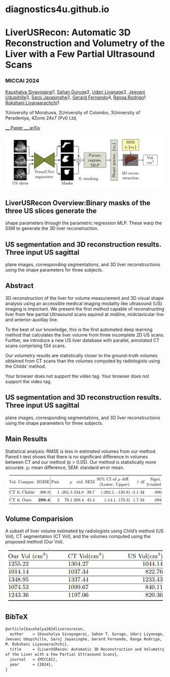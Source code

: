 # diagnostics4u.github.io

# LiverUSRecon: Automatic 3D Reconstruction and Volumetry of the Liver with a Few Partial Ultrasound Scans

###  MICCAI 2024

[Kaushalya Sivayogaraj](170597a@uom.lk)1, [Sahan
Guruge](sahang@physiol.cmb.ac.lk)2, [Udari Liyanage](udari@anat.cmb.ac.lk)2,
[Jeevani Udupihille](jeevani.udupihille@med.pdn.ac.lk)3,  [Saroj
Jayasinghe](saroj@clinmed.cmb.ac.lk)2,  [Gerard
Fernando](gerardf@zone24x7.com)4,  [Ranga Rodrigo](ranga@uom.lk)1 [Rukshani
Liyanaarachchi](rukshanil@uom.lk)1

1University of Moratuwa, 2University of Colombo, 3University of Peradeniya,
4Zone 24x7 (Pvt) Ltd,

[ __ Paper ](https://arxiv.org/pdf/2406.19336) [ __ arXiv
](https://arxiv.org/abs/2406.19336)

![Interpolate start reference image.](main.PNG)

##  LiverUSRecon Overview:Binary masks of the three US slices generate the
shape parameters through the parametric regression MLP. These warp the SSM to
generate the 3D liver reconstruction.

##  US segmentation and 3D reconstruction results. Three input US sagittal
plane images, corresponding segmentations, and 3D liver reconstructions using
the shape parameters for three subjects.

## Abstract

3D reconstruction of the liver for volume measurement and 3D visual shape
analysis using an accessible medical imaging modality like ultrasound (US)
imaging is important. We present the first method capable of reconstructing
liver from few partial Ultrasound scans aquired at midline, midclavicular line
and anterior-auxillay line.

To the best of our knowledge, this is the first automated deep learning method
that calculates the liver volume from three incomplete 2D US scans. Further,
we introduce a new US liver database with parallel, annotated CT scans
comprising 134 scans.

Our volumetry results are statistically closer to the ground-truth volumes
obtained from CT scans than the volumes computed by radiologists using the
Childs’ method.

Your browser does not support the video tag.  Your browser does not support
the video tag.

##  US segmentation and 3D reconstruction results. Three input US sagittal
plane images, corresponding segmentations, and 3D liver reconstructions using
the shape parameters for three subjects.

## Main Results

Statistical analysis: RMSE is less in estimated volumes from our method.
Paired t-test shows that there is no significant difference in volumes between
CT and our method (p > 0.05). Our method is statistically more accurate. µ:
mean difference, SEM: standard error mean.

![Interpolate start reference image.](main_results.PNG)

## Volume Comparision

A subset of liver volume estimated by radiologists using Child’s method (US
Vol), CT segmentation (CT Vol), and the volumes computed using the proposed
method (Our Vol).

![Interpolate start reference image.](volumes.PNG)

## BibTeX

    
    
    @article{kaushalya2024liverusrecon,
      author    = {Kaushalya Sivayogaraj, Sahan T. Guruge, Udari Liyanage, Jeevani Udupihille, Saroj Jayasinghe, Gerard Fernando, Ranga Rodrigo, M. Rukshani Liyanaarachchi},
      title     = {LiverUSRecon: Automatic 3D Reconstruction and Volumetry of the Liver with a Few Partial Ultrasound Scans},
      journal   = {MICCAI},
      year      = {2024},
    }

